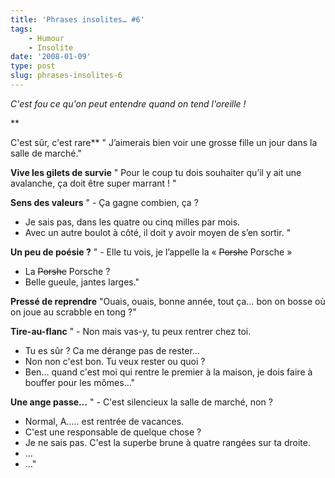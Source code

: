 ```yaml
---
title: 'Phrases insolites… #6'
tags:
    - Humour
    - Insolite
date: '2008-01-09'
type: post
slug: phrases-insolites-6
---
```


_C'est fou ce qu'on peut entendre quand on tend l'oreille&nbsp;!_

\*\*<!-- more -->

C'est sûr, c'est rare\*\*
" J’aimerais bien voir une grosse fille un jour dans la salle de marché."

**Vive les gilets de survie**
" Pour le coup tu dois souhaiter qu’il y ait une avalanche, ça doit être super marrant&nbsp;! "

**Sens des valeurs**
" - Ça gagne combien, ça&nbsp;?

* Je sais pas, dans les quatre ou cinq milles par mois.
* Avec un autre boulot à côté, il doit y avoir moyen de s’en sortir. "

**Un peu de poésie&nbsp;?**
" - Elle tu vois, je l’appelle la «&nbsp;<span style="text-decoration: line-through">Porshe</span> Porsche&nbsp;»

* La <span style="text-decoration: line-through">Porshe</span> Porsche&nbsp;?
* Belle gueule, jantes larges."

**Pressé de reprendre**
"Ouais, ouais, bonne année, tout ça… bon on bosse où on joue au scrabble en tong&nbsp;?"

**Tire-au-flanc**
" - Non mais vas-y, tu peux rentrer chez toi.

* Tu es sûr&nbsp;? Ca me dérange pas de rester…
* Non non c'est bon. Tu veux rester ou quoi&nbsp;?
* Ben… quand c'est moi qui rentre le premier à la maison, je dois faire à bouffer pour les mômes…"

**Une ange passe…**
" - C'est silencieux la salle de marché, non&nbsp;?

* Normal, A….. est rentrée de vacances.
* C'est une responsable de quelque chose&nbsp;?
* Je ne sais pas. C'est la superbe brune à quatre rangées sur ta droite.
* …
* …"
